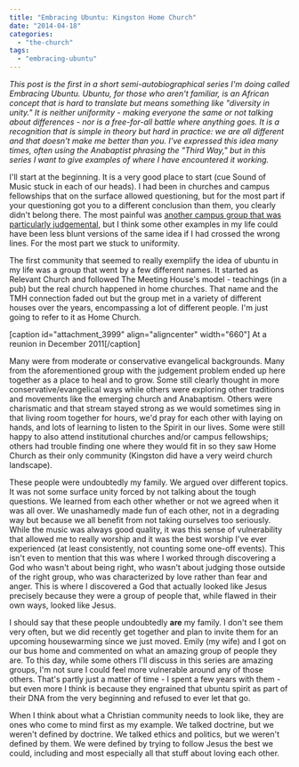 ```yaml
---
title: "Embracing Ubuntu: Kingston Home Church"
date: "2014-04-18"
categories: 
  - "the-church"
tags: 
  - "embracing-ubuntu"
---
```


_This post is the first in a short semi-autobiographical series I'm doing called Embracing Ubuntu. Ubuntu, for those who aren't familiar, is an African concept that is hard to translate but means something like "diversity in unity." It is neither uniformity - making everyone the same or not talking about differences - nor is a free-for-all battle where anything goes. It is a recognition that is simple in theory but hard in practice: we are all different and that doesn't make me better than you. I've expressed this idea many times, often using the Anabaptist phrasing the "Third Way," but in this series I want to give examples of where I have encountered it working._

I'll start at the beginning. It is a very good place to start (cue Sound of Music stuck in each of our heads). I had been in churches and campus fellowships that on the surface allowed questioning, but for the most part if your questioning got you to a different conclusion than them, you clearly didn't belong there. The most painful was [another campus group that was particularly judgemental](http://anabaptistredux.com/a-sad-tale-of-judgemental-christian-culture/ "A Sad Tale of Judgemental Christian Culture"), but I think some other examples in my life could have been less blunt versions of the same idea if I had crossed the wrong lines. For the most part we stuck to uniformity.

<!--more-->The first community that seemed to really exemplify the idea of ubuntu in my life was a group that went by a few different names. It started as Relevant Church and followed The Meeting House's model - teachings (in a pub) but the real church happened in home churches. That name and the TMH connection faded out but the group met in a variety of different houses over the years, encompassing a lot of different people. I'm just going to refer to it as Home Church.

\[caption id="attachment\_3999" align="aligncenter" width="660"\] At a reunion in December 2011\[/caption\]

Many were from moderate or conservative evangelical backgrounds. Many from the aforementioned group with the judgement problem ended up here together as a place to heal and to grow. Some still clearly thought in more conservative/evangelical ways while others were exploring other traditions and movements like the emerging church and Anabaptism. Others were charismatic and that stream stayed strong as we would sometimes sing in that living room together for hours, we'd pray for each other with laying on hands, and lots of learning to listen to the Spirit in our lives. Some were still happy to also attend institutional churches and/or campus fellowships; others had trouble finding one where they would fit in so they saw Home Church as their only community (Kingston did have a very weird church landscape).

These people were undoubtedly my family. We argued over different topics. It was not some surface unity forced by not talking about the tough questions. We learned from each other whether or not we agreed when it was all over. We unashamedly made fun of each other, not in a degrading way but because we all benefit from not taking ourselves too seriously. While the music was always good quality, it was this sense of vulnerability that allowed me to really worship and it was the best worship I've ever experienced (at least consistently, not counting some one-off events). This isn't even to mention that this was where I worked through discovering a God who wasn't about being right, who wasn't about judging those outside of the right group, who was characterized by love rather than fear and anger. This is where I discovered a God that actually looked like Jesus precisely because they were a group of people that, while flawed in their own ways, looked like Jesus.

I should say that these people undoubtedly **are** my family. I don't see them very often, but we did recently get together and plan to invite them for an upcoming housewarming since we just moved. Emily (my wife) and I got on our bus home and commented on what an amazing group of people they are. To this day, while some others I'll discuss in this series are amazing groups, I'm not sure I could feel more vulnerable around any of those others. That's partly just a matter of time - I spent a few years with them - but even more I think is because they engrained that ubuntu spirit as part of their DNA from the very beginning and refused to ever let that go.

When I think about what a Christian community needs to look like, they are ones who come to mind first as my example. We talked doctrine, but we weren't defined by doctrine. We talked ethics and politics, but we weren't defined by them. We were defined by trying to follow Jesus the best we could, including and most especially all that stuff about loving each other.
